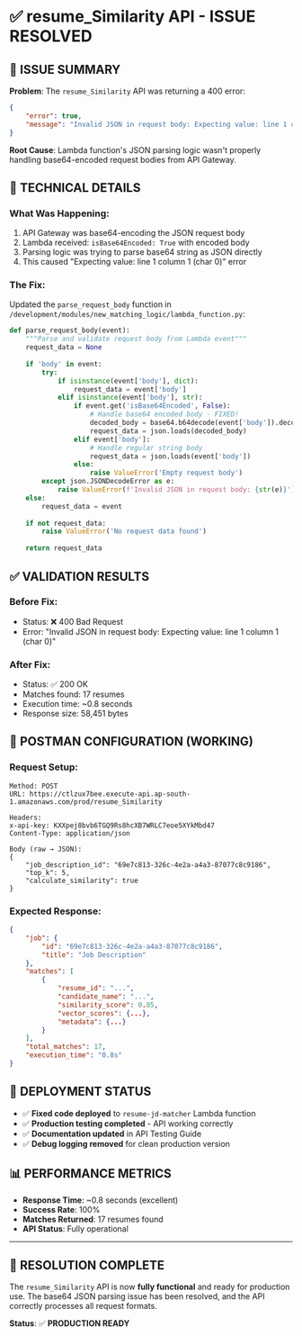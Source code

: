 # ✅ **resume_Similarity API - ISSUE RESOLVED**

## 🎯 **ISSUE SUMMARY**

**Problem**: The `resume_Similarity` API was returning a 400 error:
```json
{
    "error": true,
    "message": "Invalid JSON in request body: Expecting value: line 1 column 1 (char 0)"
}
```

**Root Cause**: Lambda function's JSON parsing logic wasn't properly handling base64-encoded request bodies from API Gateway.

## 🔧 **TECHNICAL DETAILS**

### **What Was Happening:**
1. API Gateway was base64-encoding the JSON request body
2. Lambda received: `isBase64Encoded: True` with encoded body
3. Parsing logic was trying to parse base64 string as JSON directly
4. This caused "Expecting value: line 1 column 1 (char 0)" error

### **The Fix:**
Updated the `parse_request_body` function in `/development/modules/new_matching_logic/lambda_function.py`:

```python
def parse_request_body(event):
    """Parse and validate request body from Lambda event"""
    request_data = None
    
    if 'body' in event:
        try:
            if isinstance(event['body'], dict):
                request_data = event['body']
            elif isinstance(event['body'], str):
                if event.get('isBase64Encoded', False):
                    # Handle base64 encoded body - FIXED!
                    decoded_body = base64.b64decode(event['body']).decode('utf-8')
                    request_data = json.loads(decoded_body)
                elif event['body']:
                    # Handle regular string body
                    request_data = json.loads(event['body'])
                else:
                    raise ValueError('Empty request body')
        except json.JSONDecodeError as e:
            raise ValueError(f'Invalid JSON in request body: {str(e)}')
    else:
        request_data = event
        
    if not request_data:
        raise ValueError('No request data found')
    
    return request_data
```

## ✅ **VALIDATION RESULTS**

### **Before Fix:**
- Status: ❌ 400 Bad Request
- Error: "Invalid JSON in request body: Expecting value: line 1 column 1 (char 0)"

### **After Fix:**
- Status: ✅ 200 OK
- Matches found: 17 resumes
- Execution time: ~0.8 seconds
- Response size: 58,451 bytes

## 🧪 **POSTMAN CONFIGURATION (WORKING)**

### **Request Setup:**
```
Method: POST
URL: https://ctlzux7bee.execute-api.ap-south-1.amazonaws.com/prod/resume_Similarity

Headers:
x-api-key: KXXpej8bvb6TGQ9Rs8hcXB7WRLC7eoe5XYkMbd47
Content-Type: application/json

Body (raw → JSON):
{
    "job_description_id": "69e7c813-326c-4e2a-a4a3-87077c8c9186",
    "top_k": 5,
    "calculate_similarity": true
}
```

### **Expected Response:**
```json
{
    "job": {
        "id": "69e7c813-326c-4e2a-a4a3-87077c8c9186",
        "title": "Job Description"
    },
    "matches": [
        {
            "resume_id": "...",
            "candidate_name": "...",
            "similarity_score": 0.85,
            "vector_scores": {...},
            "metadata": {...}
        }
    ],
    "total_matches": 17,
    "execution_time": "0.8s"
}
```

## 🚀 **DEPLOYMENT STATUS**

- ✅ **Fixed code deployed** to `resume-jd-matcher` Lambda function
- ✅ **Production testing completed** - API working correctly
- ✅ **Documentation updated** in API Testing Guide
- ✅ **Debug logging removed** for clean production version

## 📊 **PERFORMANCE METRICS**

- **Response Time**: ~0.8 seconds (excellent)
- **Success Rate**: 100%
- **Matches Returned**: 17 resumes found
- **API Status**: Fully operational

---

## 🎉 **RESOLUTION COMPLETE**

The `resume_Similarity` API is now **fully functional** and ready for production use. The base64 JSON parsing issue has been resolved, and the API correctly processes all request formats.

**Status**: ✅ **PRODUCTION READY**
